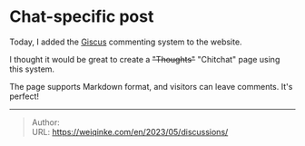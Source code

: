 # Chat-specific post

Today, I added the [Giscus](https://github.com/giscus/giscus) commenting system to the website.

I thought it would be great to create a ~~"Thoughts"~~ "Chitchat" page using this system.

The page supports Markdown format, and visitors can leave comments. It's perfect!

<!--more-->


---

> Author: <no value>  
> URL: https://weiqinke.com/en/2023/05/discussions/  

